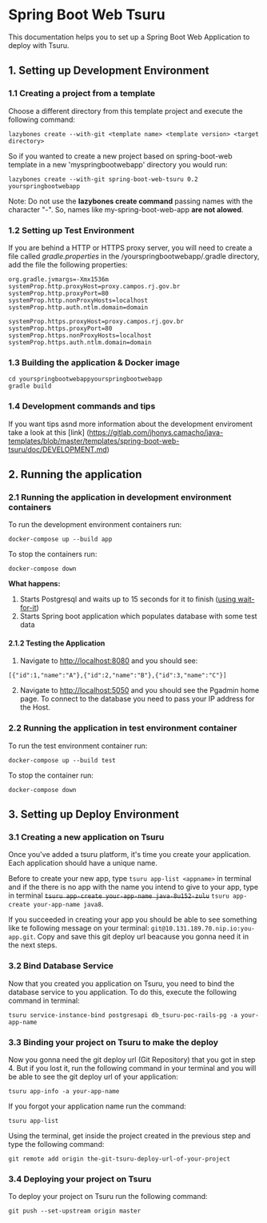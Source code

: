 # Spring Boot Web Tsuru

This documentation helps you to set up a Spring Boot Web Application to deploy with Tsuru.

## 1. Setting up Development Environment

### 1.1 Creating a project from a template

Choose a different directory from this template project and execute the following command:

```
lazybones create --with-git <template name> <template version> <target directory>
```

So if you wanted to create a new project based on spring-boot-web template in a new 'myspringbootwebapp' directory you would run:

```
lazybones create --with-git spring-boot-web-tsuru 0.2 yourspringbootwebapp
```

Note: Do not use the **lazybones create command** passing names with the character "-". So, names like my-spring-boot-web-app **are not alowed**.

### 1.2 Setting up Test Environment

If you are behind a HTTP or HTTPS proxy server, you will need to create a file called _gradle.properties_ in the /yourspringbootwebapp/.gradle directory, add the file the following properties:

```
org.gradle.jvmargs=-Xmx1536m
systemProp.http.proxyHost=proxy.campos.rj.gov.br
systemProp.http.proxyPort=80
systemProp.http.nonProxyHosts=localhost
systemProp.http.auth.ntlm.domain=domain

systemProp.https.proxyHost=proxy.campos.rj.gov.br
systemProp.https.proxyPort=80
systemProp.https.nonProxyHosts=localhost
systemProp.https.auth.ntlm.domain=domain

```

### 1.3 Building the application & Docker image

```
cd yourspringbootwebappyourspringbootwebapp
gradle build
```

### 1.4 Development commands and tips

If you want tips asnd more information about the development enviroment take a look at this [link]
(https://gitlab.com/jhonys.camacho/java-templates/blob/master/templates/spring-boot-web-tsuru/doc/DEVELOPMENT.md)

## 2. Running the application

### 2.1 Running the application in development environment containers

To run the development environment containers run:

```
docker-compose up --build app
```

To stop the containers run:

```
docker-compose down
```

**What happens:**

1. Starts Postgresql and waits up to 15 seconds for it to finish ([using wait-for-it](https://github.com/vishnubob/wait-for-it))
2. Starts Spring boot application which populates database with some test data

#### 2.1.2 Testing the Application

1. Navigate to <http://localhost:8080> and you should see:

```
[{"id":1,"name":"A"},{"id":2,"name":"B"},{"id":3,"name":"C"}]
```
2. Navigate to <http://localhost:5050> and you should see the Pgadmin home page. To connect to the database you need to pass your IP address for the Host.

### 2.2 Running the application in test environment container

To run the test environment container run:

```
docker-compose up --build test
```

To stop the container run:

```
docker-compose down
```

## 3. Setting up Deploy Environment

### 3.1 Creating a new application on Tsuru

Once you've added a tsuru platform, it's time you create your application. Each application should have a unique name.

Before to create your new app, type `tsuru app-list <appname>` in terminal and if the there is no app with the name you intend to give to your app, type in terminal ~~`tsuru app-create your-app-name java-8u152-zulu`~~ `tsuru app-create your-app-name java8`.

If you succeeded in creating your app you should be able to see something like te following message on your terminal: `git@10.131.189.70.nip.io:you-app.git`. Copy and save this git deploy url beacause you gonna need it in the next steps.

### 3.2 Bind Database Service

Now that you created you application on Tsuru, you need to bind the database service to you application. To do this, execute the following command in terminal: 

```
tsuru service-instance-bind postgresapi db_tsuru-poc-rails-pg -a your-app-name
```

### 3.3 Binding your project on Tsuru to make the deploy

Now you gonna need the git deploy url (Git Repository) that you got in step 4. But if you lost it, run the following command in your terminal and you will be able to see the git deploy url of your application:

```
tsuru app-info -a your-app-name
```

 If you forgot your application name run the command:

```
tsuru app-list
```

Using the terminal, get inside the project created in the previous step and type the following command: 

```
git remote add origin the-git-tsuru-deploy-url-of-your-project
```

### 3.4 Deploying your project on Tsuru

To deploy your project on Tsuru run the following command:

```
git push --set-upstream origin master
```